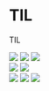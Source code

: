 # TIL
TIL

<span>
  <img src="https://img.shields.io/badge/Javascript-F7DF1E?style=for-the-badge&logo=Javascript&logoColor=white">
  <img src="https://img.shields.io/badge/Typescript-3178C6?style=for-the-badge&logo=Typescript&logoColor=white">
  <img src="https://img.shields.io/badge/React-61DAFB?style=for-the-badge&logo=React&logoColor=white">
</span>
 <br/>
 <span>
   <img src="https://img.shields.io/badge/Mobx-E34F26?style=for-the-badge&logo=Mobx&logoColor=white">
   <img src="https://img.shields.io/badge/Cypress-69D3A7?style=for-the-badge&logo=Cypress&logoColor=white">
 </span>
 <br/>
 <span>
  <img src="https://img.shields.io/badge/Html5-E34F26?style=for-the-badge&logo=Html5&logoColor=white"> 
  <img src="https://img.shields.io/badge/styledcomponents-DB7093?style=for-the-badge&logo=styledcomponents&logoColor=white">
  <img src="https://img.shields.io/badge/Sass-CC6699?style=for-the-badge&logo=Sass&logoColor=white">
 </span>


